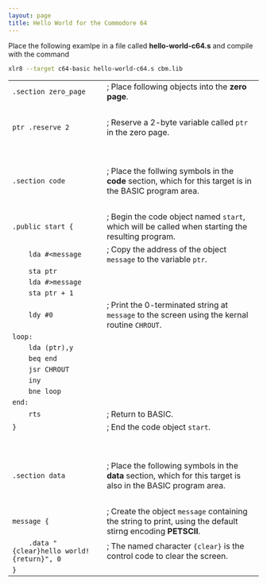 ```yaml
---
layout: page
title: Hello World for the Commodore 64
---
```

Place the following examlpe in a file called **hello-world-c64.s** and compile with the command


```sh
xlr8 --target c64-basic hello-world-c64.s cbm.lib
```

<table class="code highlight">
<tr><td><code><span class="kd">.section</span> zero_page</code></td><td>; Place following objects into the <strong>zero page</strong>.</td></tr>
<tr><td>&nbsp;</td></tr>
<tr><td><code><span class="vg">ptr</span> <span class="kd">.reserve</span> <span class="m">2</span></code></td><td>; Reserve a 2-byte variable called <code class="vg">ptr</code> in the zero page.</td></tr>
<tr><td>&nbsp;</td></tr>
<tr><td>&nbsp;</td></tr>
<tr><td><code><span class="kd">.section</span> code</code></td><td>; Place the follwing symbols in the <strong>code</strong> section, which for this target is in the BASIC program area.</td></tr>
<tr><td>&nbsp;</td></tr>
<tr><td><code><span class="kd">.public</span> <span class="vg">start</span> {</code></td><td>; Begin the code object named <code class="vg">start</code>, which will be called when starting the resulting program.</td></tr>
<tr><td><code>    lda #&lt;<span class="vg">message</span></code></td><td>; Copy the address of the object <code class="vg">message</code> to the variable <code class="vg">ptr</code>.</td></tr>
<tr><td><code>    sta <span class="vg">ptr</span></code></td></tr>
<tr><td><code>    lda #><span class="vg">message</span></code></td></tr>
<tr><td><code>    sta <span class="vg">ptr</span> + <span class="m">1</span></code></td></tr>
<tr><td><code>    ldy #<span class="m">0</span></code></td><td>; Print the 0-terminated string at <code>message</code> to the screen using the kernal routine <code>CHROUT</code>.</td></tr>
<tr><td><code><span class="nl">loop</span>:</code></td></tr>
<tr><td><code>    lda (<span class="vg">ptr</span>),y</code></td></tr>
<tr><td><code>    beq <span class="nl">end</span></code></td></tr>
<tr><td><code>    jsr CHROUT</code></td></tr>
<tr><td><code>    iny</code></td></tr>
<tr><td><code>    bne <span class="nl">loop</span></code></td></tr>
<tr><td><code><span class="nl">end</span>:</code></td></tr>
<tr><td><code>    rts</code></td><td>; Return to BASIC.</td></tr>
<tr><td><code>}</code></td><td>; End the code object <code>start</code>.</td></tr>
<tr><td>&nbsp;</td></tr>
<tr><td>&nbsp;</td></tr>
<tr><td><code><span class="kd">.section</span> data</code></td><td>; Place the following symbols in the <strong>data</strong> section, which for this target is also in the BASIC program area.</td></tr>
<tr><td>&nbsp;</td></tr>
<tr><td><code><span class="vg">message</span> {</code></td><td>; Create the object <code class="vg">message</code> containing the string to print, using the default stirng encoding <strong>PETSCII</strong>.</td></tr>
<tr><td><code>    .data <span class="s">"{clear}hello world!{return}"</span>, <span class="m">0</span></code></td><td>; The named character <code class="s">{clear}</code> is the control code to clear the screen.</td></tr>
<tr><td><code>}</code></td></tr>
</table>
